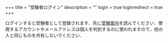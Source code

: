 +++
title = "受験者ログイン"
description = ""
login = true
loginredirect = true
+++

ログインすると受験者として登録されます．先に[受験案内](/application/)を読んでください．使用するアカウントやメールアドレスは個人を判別するのに使われますので，他の人と同じものを共有しないでください．

<div id="firebaseui-auth-container"></div>
<div id="loader"></div>
